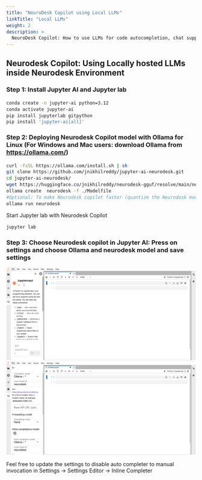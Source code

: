 ```yaml
---
title: "NeuroDesk Copilot using Local LLMs"
linkTitle: "Local LLMs"
weight: 2
description: >
  NeuroDesk Copilot: How to use LLMs for code autocompletion, chat support in NeuroDesk ecosystem
---
```


##  Neurodesk Copilot: Using Locally hosted LLMs inside Neurodesk Environment

### Step 1: Install Jupyter AI and Jupyter lab

```bash
conda create -n jupyter-ai python=3.12
conda activate jupyter-ai
pip install jupyterlab gitpython
pip install 'jupyter-ai[all]'
```

### Step 2: Deploying Neurodesk Copilot model with Ollama for Linux (For Windows and Mac users: download Ollama from https://ollama.com/)
```bash
curl -fsSL https://ollama.com/install.sh | sh 
git clone https://github.com/jnikhilreddy/jupyter-ai-neurodesk.git
cd jupyter-ai-neurodesk/
wget https://huggingface.co/jnikhilreddy/neurodesk-gguf/resolve/main/neurodesk.gguf?download=true -O neurodesk.gguf
ollama create  neurodesk -f ./Modelfile  
#Optional: To make Neurodesk copilot faster (quantize the Neurodesk model): ollama create --quantize q4_K_M neurodesk -f ./Modelfile 
ollama run neurodesk
```


Start Jupyter lab with Neurodesk Copilot
```bash
jupyter lab 
```

### Step 3: Choose Neurodesk copilot in Jupyter AI: Press on settings and choose Ollama and neurodesk model and save settings
![Choose Jupyter-AI settings](/static/developers/LLM_support/jupyter-ai.png)
![Enable Neurodesk copilot in Jupyter-AI settings](/static/developers/LLM_support/jupyter-ai-settings.png)

Feel free to update the settings to disable auto completer to manual invocation in Settings -> Settings Editor -> Inline Completer



